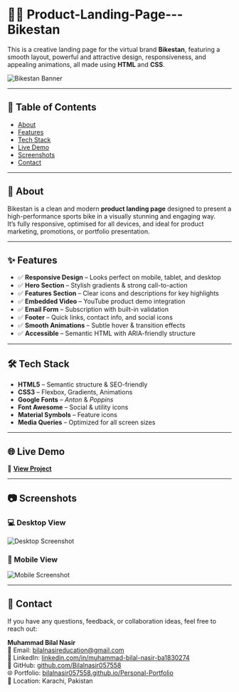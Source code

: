 # 🚴‍♂️ Product-Landing-Page---Bikestan
 This is a creative landing page for the virtual brand **Bikestan**, featuring a smooth layout, powerful and attractive design, responsiveness, and appealing animations, all made using **HTML** and **CSS**.

![Bikestan Banner](https://i.ibb.co/BV9HfWTY/Chat-GPT-Image-Aug-6-2025-11-32-59-AM.png)

---

## 📌 Table of Contents
- [About](#about)
- [Features](#features)
- [Tech Stack](#tech-stack)
- [Live Demo](#live-demo)
- [Screenshots](#screenshots)
- [Contact](#contact)

---

## 📖 About
Bikestan is a clean and modern **product landing page** designed to present a high-performance sports bike in a visually stunning and engaging way.  
It’s fully responsive, optimised for all devices, and ideal for product marketing, promotions, or portfolio presentation.

---

## ✨ Features
- ✅ **Responsive Design** – Looks perfect on mobile, tablet, and desktop  
- ✅ **Hero Section** – Stylish gradients & strong call-to-action  
- ✅ **Features Section** – Clear icons and descriptions for key highlights  
- ✅ **Embedded Video** – YouTube product demo integration  
- ✅ **Email Form** – Subscription with built-in validation  
- ✅ **Footer** – Quick links, contact info, and social icons  
- ✅ **Smooth Animations** – Subtle hover & transition effects  
- ✅ **Accessible** – Semantic HTML with ARIA-friendly structure  

---

## 🛠 Tech Stack
- **HTML5** – Semantic structure & SEO-friendly  
- **CSS3** – Flexbox, Gradients, Animations  
- **Google Fonts** – *Anton* & *Poppins*  
- **Font Awesome** – Social & utility icons  
- **Material Symbols** – Feature icons  
- **Media Queries** – Optimized for all screen sizes  

---

## 🌐 Live Demo
🔗 **[View Project](YOUR_LIVE_PROJECT_LINK)**

---

## 📷 Screenshots

### 💻 Desktop View
![Desktop Screenshot](screenshot-desktop.png)

### 📱 Mobile View
![Mobile Screenshot](screenshot-mobile.png)

---
## 📩 Contact

If you have any questions, feedback, or collaboration ideas, feel free to reach out:

**Muhammad Bilal Nasir**  
📧 Email: [bilalnasireducation@gmail.com](mailto:bilalnasireducation@gmail.com)  
💼 LinkedIn: [linkedin.com/in/muhammad-bilal-nasir-ba1830274](https://www.linkedin.com/in/muhammad-bilal-nasir-ba1830274/)  
🐙 GitHub: [github.com/Bilalnasir057558](https://github.com/Bilalnasir057558)  
🌐 Portfolio: [bilalnasir057558.github.io/Personal-Portfolio](https://bilalnasir057558.github.io/Personal-Portfolio/)  
📍 Location: Karachi, Pakistan
